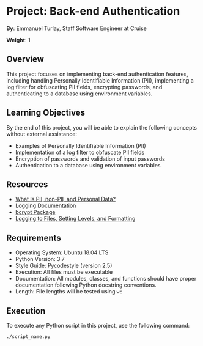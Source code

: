 # Project: Back-end Authentication

**By**: Emmanuel Turlay, Staff Software Engineer at Cruise

**Weight**: 1

## Overview
This project focuses on implementing back-end authentication features, including handling Personally Identifiable Information (PII), implementing a log filter for obfuscating PII fields, encrypting passwords, and authenticating to a database using environment variables.

## Learning Objectives
By the end of this project, you will be able to explain the following concepts without external assistance:
- Examples of Personally Identifiable Information (PII)
- Implementation of a log filter to obfuscate PII fields
- Encryption of passwords and validation of input passwords
- Authentication to a database using environment variables

## Resources
- [What Is PII, non-PII, and Personal Data?](https://intranet.alxswe.com/rltoken/jf71oYqiETchcVhPzQVnyg)
- [Logging Documentation](https://intranet.alxswe.com/rltoken/W2JiHD6cbJY1scJORyLqnw)
- [bcrypt Package](https://intranet.alxswe.com/rltoken/41oaQXfzwnF1i-wT8W0vHw)
- [Logging to Files, Setting Levels, and Formatting](https://intranet.alxswe.com/rltoken/XCpI9uvguxlTCsAeRCW6SA)

## Requirements
- Operating System: Ubuntu 18.04 LTS
- Python Version: 3.7
- Style Guide: Pycodestyle (version 2.5)
- Execution: All files must be executable
- Documentation: All modules, classes, and functions should have proper documentation following Python docstring conventions.
- Length: File lengths will be tested using `wc`

## Execution
To execute any Python script in this project, use the following command:
```bash
./script_name.py
